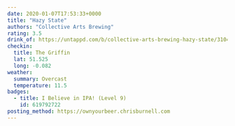 ```yaml
---
date: 2020-01-07T17:53:33+0000
title: "Hazy State"
authors: "Collective Arts Brewing"
rating: 3.5
drink_of: https://untappd.com/b/collective-arts-brewing-hazy-state/3104704
checkin:
  title: The Griffin
  lat: 51.525
  long: -0.082
weather:
  summary: Overcast
  temperature: 11.5
badges:
  - title: I Believe in IPA! (Level 9)
    id: 619792722
posting_method: https://ownyourbeer.chrisburnell.com
---
```

